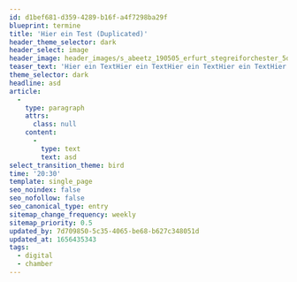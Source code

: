 ```yaml
---
id: d1bef681-d359-4289-b16f-a4f7298ba29f
blueprint: termine
title: 'Hier ein Test (Duplicated)'
header_theme_selector: dark
header_select: image
header_image: header_images/s_abeetz_190505_erfurt_stegreiforchester_5d3_9590.-cinematic.jpg
teaser_text: 'Hier ein TextHier ein TextHier ein TextHier ein TextHier ein TextHier ein TextHier ein TextHier ein TextHier ein Text'
theme_selector: dark
headline: asd
article:
  -
    type: paragraph
    attrs:
      class: null
    content:
      -
        type: text
        text: asd
select_transition_theme: bird
time: '20:30'
template: single_page
seo_noindex: false
seo_nofollow: false
seo_canonical_type: entry
sitemap_change_frequency: weekly
sitemap_priority: 0.5
updated_by: 7d709850-5c35-4065-be68-b627c348051d
updated_at: 1656435343
tags:
  - digital
  - chamber
---
```

